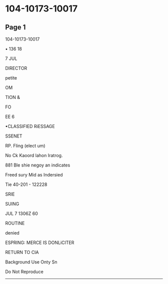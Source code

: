 # 104-10173-10017

## Page 1

104-10173-10017

• 136 18

7 JUL

DIRECTOR

petite

OM

TION &

FO

EE 6

•CLASSIFIED RiESSAGE

SSENET

RP. Fling (elect um)

No Ck Kaoord lahon Iratrog.

881 Ble shie negoy an indicates

Freed sury Mid as Indersied

Tie 40-201 - 122228

SRIE

SUING

JUL 7 1306Z 60

ROUTINE

denied

ESPRING: MERCE IS DONLiCITER

RETURN TO CIA

Background Use Onty Sn

Do Not Reproduce

---

